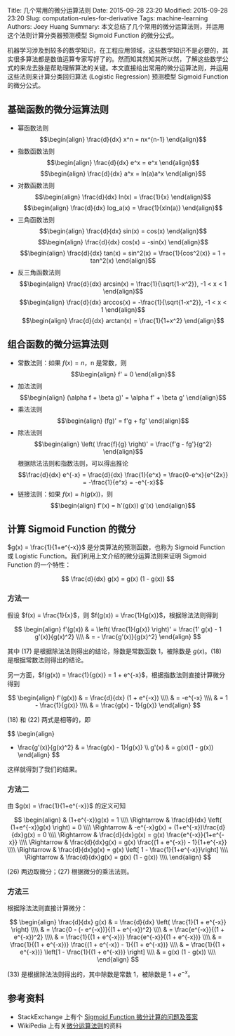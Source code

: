 Title: 几个常用的微分运算法则
Date: 2015-09-28 23:20
Modified: 2015-09-28 23:20
Slug: computation-rules-for-derivative
Tags: machine-learning
Authors: Joey Huang
Summary: 本文总结了几个常用的微分运算法则，并运用这个法则计算分类器预测模型 Sigmoid Function 的微分公式。

机器学习涉及到较多的数学知识，在工程应用领域，这些数学知识不是必要的，其实很多算法都是数值运算专家写好了的。然而知其然知其所以然，了解这些数学公式的来龙去脉是帮助理解算法的关键。本文直接给出常用的微分运算法则，并运用这些法则来计算分类回归算法 (Logistic Regression) 预测模型 Sigmoid Function 的微分公式。

## 基础函数的微分运算法则

* 幂函数法则
  $$\begin{align} \frac{d}{dx} x^n = nx^{n-1} \end{align}$$
* 指数函数法则
  $$\begin{align} \frac{d}{dx} e^x = e^x \end{align}$$
  $$\begin{align} \frac{d}{dx} a^x = ln(a)a^x \end{align}$$
* 对数函数法则
  $$\begin{align} \frac{d}{dx} ln(x) = \frac{1}{x} \end{align}$$
  $$\begin{align} \frac{d}{dx} log_a(x) = \frac{1}{xln(a)} \end{align}$$
* 三角函数法则
  $$\begin{align} \frac{d}{dx} sin(x) = cos(x) \end{align}$$
  $$\begin{align} \frac{d}{dx} cos(x) = -sin(x) \end{align}$$
  $$\begin{align} \frac{d}{dx} tan(x) = sin^2(x) = \frac{1}{cos^2(x)} = 1 + tan^2(x) \end{align}$$
* 反三角函数法则
  $$\begin{align} \frac{d}{dx} arcsin(x) = \frac{1}{\sqrt{1-x^2}}, -1 < x < 1 \end{align}$$
  $$\begin{align} \frac{d}{dx} arccos(x) = -\frac{1}{\sqrt{1-x^2}}, -1 < x < 1 \end{align}$$
  $$\begin{align} \frac{d}{dx} arctan(x) = \frac{1}{1+x^2} \end{align}$$

## 组合函数的微分运算法则

* 常数法则：如果 $f(x) = n$，n 是常数，则
  $$\begin{align} f' = 0 \end{align}$$
* 加法法则
  $$\begin{align} (\alpha f + \beta g)' = \alpha f' + \beta g' \end{align}$$
* 乘法法则
  $$\begin{align} (fg)' = f'g + fg' \end{align}$$
* 除法法则
  $$\begin{align} \left( \frac{f}{g} \right)' = \frac{f'g - fg'}{g^2} \end{align}$$
  根据除法法则和指数法则，可以得出推论
  $$\frac{d}{dx} e^{-x} = \frac{d}{dx} \frac{1}{e^x} = \frac{0-e^x}{e^{2x}} = -\frac{1}{e^x} = -e^{-x}$$
* 链接法则：如果 $f(x) = h(g(x))$，则
  $$\begin{align} f'(x) = h'(g(x)) g'(x) \end{align}$$

## 计算 Sigmoid Function 的微分

$g(x) = \frac{1}{1+e^{-x}}$ 是分类算法的预测函数，也称为 Sigmoid Function 或 Logistic Function。我们利用上文介绍的微分运算法则来证明 Sigmoid Function 的一个特性：

$$
\frac{d}{dx} g(x) = g(x) (1 - g(x))
$$

### 方法一

假设 $f(x) = \frac{1}{x}$，则 $f(g(x)) = \frac{1}{g(x)}$，根据除法法则得到

$$
\begin{align}
f'(g(x)) & = \left( \frac{1}{g(x)} \right)' = \frac{1' g(x) - 1 g'(x)}{g(x)^2} \\\\
& = - \frac{g'(x)}{g(x)^2}
\end{align}
$$

其中 (17) 是根据除法法则得出的结论，除数是常数函数 1，被除数是 $g(x)$。(18) 是根据常数法则得出的结论。

另一方面，$f(g(x)) = \frac{1}{g(x)} = 1 + e^{-x}$，根据指数法则直接计算微分得到

$$
\begin{align}
f'(g(x)) & = \frac{d}{dx} (1 + e^{-x}) \\\\
& = -e^{-x} \\\\
& = 1 - \frac{1}{g(x)} \\\\
& = \frac{g(x) - 1}{g(x)}
\end{align}
$$

(18) 和 (22) 两式是相等的，即

$$
\begin{align}
- \frac{g'(x)}{g(x)^2} & = \frac{g(x) - 1}{g(x)} \\\\
g'(x) & = g(x)(1 - g(x))
\end{align}
$$

这样就得到了我们的结果。

### 方法二

由 $g(x) = \frac{1}{1+e^{-x}}$ 的定义可知

$$
\begin{align}
& (1+e^{-x})g(x) = 1 \\\\
\Rightarrow & \frac{d}{dx} \left( (1+e^{-x})g(x) \right) = 0  \\\\
\Rightarrow & -e^{-x}g(x) + (1+e^{-x})\frac{d}{dx}g(x) = 0    \\\\
\Rightarrow & \frac{d}{dx}g(x) = g(x) \frac{e^{-x}}{1+e^{-x}} \\\\
\Rightarrow & \frac{d}{dx}g(x) = g(x) \frac{(1 + e^{-x}) - 1}{1+e^{-x}} \\\\
\Rightarrow & \frac{d}{dx}g(x) = g(x) \left[ 1 - \frac{1}{1+e^{-x}}\right] \\\\
\Rightarrow & \frac{d}{dx}g(x) = g(x) (1 - g(x)) \\\\
\end{align}
$$

(26) 两边取微分；(27) 根据微分的乘法法则。

### 方法三

根据除法法则直接计算微分：

$$
\begin{align}
\frac{d}{dx} g(x) & = \frac{d}{dx} \left( \frac{1}{1 + e^{-x}} \right) \\\\
& = \frac{0 - (- e^{-x})}{(1 + e^{-x})^2} \\\\
& = \frac{e^{-x}}{(1 + e^{-x})^2} \\\\
& = \frac{1}{(1 + e^{-x})} \frac{e^{-x}}{(1 + e^{-x})} \\\\
& = \frac{1}{(1 + e^{-x})} \frac{(1 + e^{-x}) - 1}{(1 + e^{-x})} \\\\
& = \frac{1}{(1 + e^{-x})} \left[1 - \frac{1}{(1 + e^{-x})} \right] \\\\
& = g(x) (1 - g(x)) \\\\
\end{align}
$$

(33) 是根据除法法则得出的，其中除数是常数 1，被除数是 $1 + e^{-x}$。

## 参考资料

* StackExchange 上有个 [Sigmoid Function 微分计算的问题及答案][1]
* WikiPedia 上有关[微分运算法则][2]的资料

[1]: http://math.stackexchange.com/questions/78575/derivative-of-sigmoid-function-sigma-x-frac11e-x
[2]: https://en.wikipedia.org/wiki/Derivative#Rules_of_computation

